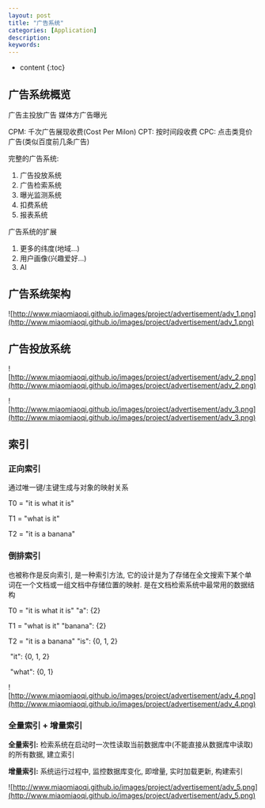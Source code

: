 ```yaml
---
layout: post
title: "广告系统"
categories: [Application]
description:
keywords:
---
```


* content
{:toc}


## 广告系统概览

广告主投放广告
媒体方广告曝光

CPM: 千次广告展现收费(Cost Per Milon)
CPT: 按时间段收费
CPC: 点击类竞价广告(类似百度前几条广告)


完整的广告系统:
1. 广告投放系统
2. 广告检索系统
3. 曝光监测系统
4. 扣费系统
5. 报表系统


广告系统的扩展
1. 更多的纬度(地域...)
2. 用户画像(兴趣爱好...)
3. AI

## 广告系统架构

![http://www.miaomiaoqi.github.io/images/project/advertisement/adv_1.png](http://www.miaomiaoqi.github.io/images/project/advertisement/adv_1.png)



## 广告投放系统

![http://www.miaomiaoqi.github.io/images/project/advertisement/adv_2.png](http://www.miaomiaoqi.github.io/images/project/advertisement/adv_2.png)



![http://www.miaomiaoqi.github.io/images/project/advertisement/adv_3.png](http://www.miaomiaoqi.github.io/images/project/advertisement/adv_3.png)



## 索引

### 正向索引

通过唯一键/主键生成与对象的映射关系

T0 = "it is what it is"

T1 = "what is it"

T2 = "it is a banana"



### 倒排索引

也被称作是反向索引, 是一种索引方法, 它的设计是为了存储在全文搜索下某个单词在一个文档或一组文档中存储位置的映射. 是在文档检索系统中最常用的数据结构

T0 = "it is what it is"			"a": {2}

T1 = "what is it"					"banana": {2}

T2 = "it is a banana"			"is": {0, 1, 2}

​												"it": {0, 1, 2}

​												"what": {0, 1}

![http://www.miaomiaoqi.github.io/images/project/advertisement/adv_4.png](http://www.miaomiaoqi.github.io/images/project/advertisement/adv_4.png)



### 全量索引 + 增量索引

**全量索引:** 检索系统在启动时一次性读取当前数据库中(不能直接从数据库中读取)的所有数据, 建立索引

**增量索引:** 系统运行过程中, 监控数据库变化, 即增量, 实时加载更新, 构建索引



![http://www.miaomiaoqi.github.io/images/project/advertisement/adv_5.png](http://www.miaomiaoqi.github.io/images/project/advertisement/adv_5.png)


